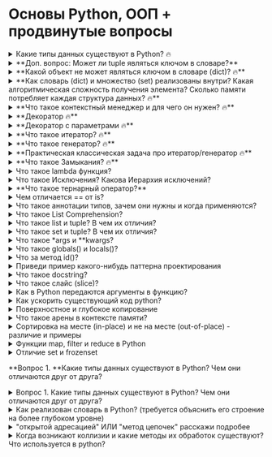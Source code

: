 # Основы Python, ООП + продвинутые вопросы


<details>
    <summary>Какие типы данных существуют в Python? 🔥</summary>

В Python типы данных можно классифицировать по их изменяемости и упорядоченности.

**Изменяемость** определяет, можно ли изменить объект после его создания.

- **Изменяемые** типы данных позволяют изменять своё содержимое. К ним относятся:

- **Списки (`list`):** упорядоченные коллекции элементов, заключенные в квадратные скобки (`[]`).

- **Множества (`set`):** неупорядоченные коллекции уникальных элементов, заключенные в фигурные скобки (`{}`).

- **Словари (`dict`):** неупорядоченные коллекции пар "ключ-значение", заключенные в фигурные скобки (`{}`). Ключи должны быть неизменяемыми.

**Неизменяемые** типы данных не позволяют изменять своё содержимое после создания. Любая операция, которая выглядит как изменение неизменяемого объекта, фактически создает новый объект. К ним относятся:

- int: целые числа
- float: числа с плавающей запятой
- complex: комплексные числа
- bool: логические значения True или False.
- str: строки, например, "Hello", "Python".
- tuple: кортежи, например, (1, 2, 3). В случае если внутренне tuple неизменяемые типы данных
- bytes: последовательность байтов, например, b'hello'.
- bytearray: изменяемая версия bytes, но сами по себе объекты bytearray являются изменяемыми, так что это исключение.
- frozenset: неизменяемая версия множества set.



**Упорядоченность** определяет, имеют ли элементы в объекте определенный порядок.

- **Упорядоченные** типы данных сохраняют порядок элементов, в котором они были добавлены. Это означает, что к элементам можно получить доступ по их индексу.

- Помимо уже упомянутых списков, строк и кортежей, к упорядоченным типам относятся:

    - **Словари (`dict`):** начиная с Python 3.7, словари гарантированно сохраняют порядок добавления элементов.

- **Неупорядоченные** типы данных не гарантируют порядок элементов.

- К ним, помимо множеств (`set`), относится и `frozenset` - неизменяемая версия множества.
</details>

<details><summary>**Доп. вопрос: Может ли tuple являться ключом в словаре?**</summary>


О кортежах (`tuple`) как ключах словаря: кортеж является неизменяемым типом данных, а значит, может использоваться в качестве ключа словаря, но при одном условии - **в кортеже должны присутствовать только неизменяемые типы данных.**

Важно помнить, что классификация типов данных - это удобный инструмент для понимания их свойств, но не является абсолютной. Например,  `frozenset`,  хотя и является неизменяемым,  все же не имеет упорядоченной структуры.

</details>


<details><summary>**Какой объект не может являться ключом в словаре (dict)? 🔥**</summary>

Ключами словаря (dict) могут быть только неизменяемые типы данных.  Это связано с тем, что словари используют механизм хеширования для быстрого доступа к значениям по ключам. Хеширование требует, чтобы ключ был неизменяемым, чтобы его хэш-значение оставалось постоянным. Если бы ключ был изменяемым, его хэш-значение могло бы измениться, что привело бы к ошибкам при поиске значения по ключу.

Таким образом, следующие типы данных **не могут** быть ключами словаря:

- Списки (`list`)

- Множества (`set`)

- Словари (`dict`)

Примеры неизменяемых типов данных, которые **могут** быть ключами словаря:

- Числа (`int`, `float`, `complex`)

- Строки (`str`)

- Кортежи (`tuple`) - но только если все элементы кортежа также неизменяемы

Важно помнить, что даже если кортеж содержит только неизменяемые элементы, он сам по себе может быть ключом словаря.
</details>

<details><summary>**Как словарь (dict) и множество (set) реализованы внутри? Какая алгоритмическая сложность получения элемента? Сколько памяти потребляет каждая структура данных? 🔥**</summary>

Словари (`dict`) и множества (`set`) в Python реализованы с использованием хэш-таблиц. Хэш-таблица представляет собой структуру данных, которая использует хэш-функцию для преобразования ключа (в случае словаря) или самого элемента (в случае множества) в индекс массива, где хранятся соответствующие значения (для словарей) или признак присутствия элемента (для множеств).

**Процесс работы хэш-таблицы можно описать следующим образом:**

1. **Хеширование ключа:** При добавлении элемента в хэш-таблицу сначала вычисляется хэш-значение ключа или элемента с помощью хэш-функции.

2. **Преобразование хэша в индекс:** Полученное хэш-значение преобразуется в индекс массива. Это обычно делается с помощью операции взятия остатка от деления хэша на размер массива.

3. **Разрешение коллизий:** Хэш-функция может сгенерировать одинаковые индексы для разных ключей. Такие ситуации называются коллизиями. Python использует метод открытой адресации для разрешения коллизий. При коллизии происходит поиск свободной ячейки в таблице по определенному правилу (например, линейный поиск - проверяются следующие ячейки до тех пор, пока не будет найдена пустая).

4. **Добавление/поиск/удаление элемента:** После нахождения соответствующего индекса элемент (или значение, связанное с ключом) добавляется в массив. Поиск и удаление элементов происходят по аналогичному принципу: вычисляется индекс на основе ключа, а затем происходит поиск или удаление элемента по этому индексу.



**Алгоритмическая сложность:**

- **В лучшем случае:** Сложность операций получения, добавления, удаления и поиска элементов в `dict` и `set` стремится к O(1). Это происходит, когда хэш-функция распределяет ключи равномерно по таблице, и коллизии минимальны.

- **В худшем случае:** Сложность может возрасти до O(n), где n - количество элементов в таблице. Это происходит при большом количестве коллизий, когда приходится просматривать множество элементов в цепочке коллизий.



**Потребление памяти:**

Потребление памяти хэш-таблицей зависит от размера массива и количества элементов. В Python хэш-таблицы реализованы с запасом по размеру, чтобы минимизировать количество коллизий. В среднем потребление памяти можно оценить как O(n), где n - количество элементов.



**Так работает хэш-таблица:**

![https://habrastorage.org/r/w1560/web/35b/5ab/830/35b5ab830ac648b9ac67ee35425207fe.png](https://habrastorage.org/r/w1560/web/35b/5ab/830/35b5ab830ac648b9ac67ee35425207fe.png)
</details>


<details><summary>**Что такое контекстный менеджер и для чего он нужен? 🔥**</summary>

  > **Контекстный менеджер** - это объект Python, создающий временный контекст для выполнения определенного блока кода. Ключевая особенность: по завершении работы этого блока, контекстный менеджер автоматически выполняет необходимые действия по ликвидации контекста, даже если в процессе возникали исключения.

**Зачем нужны контекстные менеджеры?**

например, для работы с файлом: открываете его, записываете данные и закрываете. Без контекстного менеджера необходимо явно вызывать метод `close()` для файла. Однако, если во время записи данных возникнет ошибка, файл может остаться открытым, что приведет к утечке ресурсов. Контекстные менеджеры решают эту проблему, гарантируя автоматическое закрытие файла.



Пример - работа с файлом с использованием выражения **with as:**

with open('hello.txt', 'a') as file:
    file.write('\nHello Python!')

closed = file.closed
print("Is the file closed?", closed)

# console
Is the file closed? True


# Реализация контекстного менеджера

Реализация собственного контекст менеджера делается через реализацию магических методов `__enter__` и `__exit__`:
```
class OpenFile:
    def __init__(self, filename, mode):
        self.filename = filename
        self.mode = mode
        self.file = None

    def __enter__(self):
        self.file = open(self.filename, self.mode)
        return self.file

    def __exit__(self, exc_type, exc_value, traceback):
        if self.file:
            self.file.close()

# Используем контекстный менеджер OpenFile:
with OpenFile('example.txt', 'w') as f:
    f.write('Hello, World!')
    
# Файл example.txt будет автоматически закрыт
```

# Обработка исключений

Метод `__exit__` принимает три аргумента, связанных с возникшим исключением: `type`, `value` и `traceback`. Возвращая `True` из метода `__exit__`, мы указываем, что исключение обработано внутри менеджера контекста. В противном случае, исключение будет проброшено дальше.



**Декоратор `@contextmanager`:**

Библиотека `contextlib` предоставляет удобный способ определения контекстных менеджеров с помощью декоратора `@contextmanager`. Он позволяет создавать менеджеры контекста из генераторов, что делает код более лаконичным.

```
from contextlib import contextmanager

@contextmanager
def open_file(name):
    f = open(name, 'w')
    yield f
    f.close()
```
</details>

<details><summary>**Декоратор 🔥**</summary>

Декораторы в Python - это своего рода "обёртка" для функций, позволяющая добавлять им новую функциональность без изменения их исходного кода. Представьте, что вам нужно украсить торт: вы не будете менять сам рецепт торта, а просто добавите сверху украшения. Так же и декораторы - они "украшают" функцию дополнительными действиями.

> Декоратор - это функция, которая оборачивает другую функцию для изменения ее функциональности без изменения самого кода

> Общее правило - декоратор принимает функцию в качестве аргумента и возвращает функцию.

Пример декоратора на Python: 

```Python
def timer_decorator(func):
    def wrapper(*args, **kwargs):
        start = time.now()
            # вызов оборачиваемой функции
            result = func(*args, **kwargs)
            print(f'Время выполнения функции - {time.now() - start} сек')
            return result
    return wrapper

# если без синтаксического сахара: hello_world = timer_decorator(hello_world).
@timer_decorator
def hello_world():
    print('Hello world!')

hello_world()
Оборачиваемая функция: <function hello_world at 0x032B26A8>
Hello world!
Время выполнения функции - 0.01 сек
Выходим из обёртки
```

</details>
<details><summary>**Декоратор с параметрами 🔥**</summary>

Декораторы в Python - это своего рода "обёртка" для функций, позволяющая добавлять им новую функциональность без изменения их исходного кода. Представьте, что вам нужно украсить торт: вы не будете менять сам рецепт торта, а просто добавите сверху украшения. Так же и декораторы - они "украшают" функцию дополнительными действиями.

> Декоратор - это функция, которая оборачивает другую функцию для изменения ее функциональности без изменения самого кода

> Общее правило - декоратор принимает функцию в качестве аргумента и возвращает функцию.

**Как передать параметры в декоратор?**

Для этого нам понадобится еще один уровень вложенности функций. Внешняя функция будет принимать параметры декоратора, а внутренняя - саму декорируемую функцию.

```Python
def repeat(num_times):
    def decorator_repeat(func):
        def wrapper(*args, **kwargs):
            for _ in range(num_times):
                result = func(*args, **kwargs)
            return result
        return wrapper
    return decorator_repeat

@repeat(num_times=3)
def greet(name):
    print(f"Привет, {name}!")

greet("Алиса")
```


**Разбор примера:**

1. **Функция `repeat(num_times)`:**

- Принимает параметр `num_times` - количество повторений.

- Внутри определена функция `decorator_repeat(func)`, которая принимает саму декорируемую функцию `func`.

- Внутри `decorator_repeat` определена функция `wrapper(*args, **kwargs)`, которая будет вызываться вместо `func`.

    - `wrapper` использует `args` и `*kwargs`, чтобы принимать любое количество позиционных и именованных аргументов, которые может принимать `func`.

    - Цикл `for` выполняется `num_times` раз, вызывая `func` в каждой итерации.

    - Результат последнего вызова `func` сохраняется в `result` и возвращается.

- `decorator_repeat` возвращает функцию `wrapper`.

2. **Декорирование функции `greet`:**

- `@repeat(num_times=3)` передает значение `3` в параметр `num_times` функции `repeat`.

- `greet("Алиса")` вызовет функцию `wrapper`, которая трижды вызовет `greet("Алиса")`, распечатывая приветствие три раза.
</details>

<details><summary>**Что такое итератор? 🔥**</summary>

> Итератор - это поведенческий паттерн проектирования, позволяющих совершать последовательный обход элементов составных объектов, не раскрывая их внутреннего представления.

В теме итераторов есть 3 составные части: 

- **Итерируемый объект** - это любой объект, у которого есть метод `__**iter__`**  или `__getitem__` , которые возвращают итераторы или могут принимать индексы. Таким образом, итерируемый объект - это объект, который может предоставить **итератор.**

- **Итератор** - в Python это объект, у которого есть метод `__**next__`.**  Метод возвращает следующий доступный элемент и вызывает исключение StopIteration, когда элементов не осталось.

- **Итерация** - процесс получения элементов из какого-нибудь источника, например, списка.

```Python
class SimpleIterator:
    def __init__(self, data):
        self.data = data
        self.index = 0

    def __iter__(self):
        return self

    def __next__(self):
        if self.index < len(self.data):
            result = self.data[self.index]
            self.index += 1
            return result
        else:
            raise StopIteration


# Пример использования
my_list = [1, 2, 3, 4, 5]
my_iterator = SimpleIterator(my_list)

for item in my_iterator:
    print(item)

# Вывод:
# 1
# 2
# 3
# 4
# 5
```
</details>

<details><summary>**Что такое генератор? 🔥**</summary>

**Генератор** — это объект, реализующий протокол итератора, при этом генератор не хранит весь итерируемый набор элементов в памяти, вместо этого производя генерацию элементов “на лету”. 

Генерация может происходить по какому-то алгоритму или при таком же чтении коллекции, файла, etc. Основной пример: функция **range**

**Ключевое слово `yield`**

В основе генераторов лежит ключевое слово `yield`. В отличие от `return`, которое возвращает значение и завершает функцию, `yield` возвращает значение и приостанавливает выполнение функции, сохраняя её состояние. При следующем вызове функция продолжает выполнение с момента последней приостановки.

**Генераторные функции**

Любая функция, содержащая ключевое слово `yield`, автоматически становится генераторной функцией. При вызове такой функции она не выполняет свой код немедленно, а возвращает объект-генератор.

```Python
def simple_generator(n):
"""Генерирует числа от 0 до n-1."""
for i in range(n):
    yield i

# Создание объекта-генератора
my_generator = simple_generator(3)

# Итерация по генератору
for i in my_generator:
print(i)

# Вывод: 0 1 2 
```


**Генераторные выражения**

Генераторные выражения предоставляют компактный синтаксис для создания простых генераторов. Они похожи на списковые включения, но заключаются в круглые скобки `()` вместо квадратных `[]`.

```Python
# Генераторное выражение для квадратов чисел от 1 до 5
squares = (x**2 for x in range(1, 6))

# Итерация по генератору
for i in squares:
print(i)

# Вывод: 1 4 9 16 25
```

**Преимущества генераторов**

- **Эффективность памяти:** Генераторы хранят только текущее состояние и генерируют следующий элемент только при необходимости, что значительно экономит память, особенно при работе с большими последовательностями.

- **Ленивые вычисления:** Вычисления производятся только тогда, когда запрашивается следующий элемент, что повышает производительность, особенно если не все элементы последовательности нужны.

- **Удобство работы с бесконечными последовательностями:** Генераторы позволяют представлять бесконечные последовательности, так как элементы генерируются по требованию.

- **Улучшенная читаемость кода:** Генераторы часто делают код более лаконичным и понятным, особенно при работе с итерациями.

- **Практическая классическая задача про итератор/генератор 🔥**

Даны три выражения:

```Python
{i for i in [1, 2, 3]} 
(i for i in [1, 2, 3])
[i for i in [1, 2, 3]]
```


Вопрос:

- **Опишите**, какие объекты создаёт каждое из этих выражений.

- **Объясните** разницу между ними с точки зрения функциональности и использования памяти.


**Ответ:**

**1. `{i for i in [1, 2, 3]}`**

Это выражение создаёт **множество** (set). Множество в Python – это неупорядоченная коллекция **уникальных** элементов. В данном случае, хоть мы и перебираем список `[1, 2, 3]`, в результате получим множество `{1, 2, 3}`, так как дубликаты в множествах не допускаются.


**2. `(i for i in [1, 2, 3])`**

Здесь мы имеем дело с **генераторным выражением**. Оно создаёт не саму последовательность, а **генератор** - специальный объект, который умеет *генерировать* элементы последовательности по одному, по мере необходимости. Это экономит память, особенно если исходная последовательность очень большая, так как генератор хранит не все элементы сразу, а лишь алгоритм их получения.


**3. `[i for i in [1, 2, 3]]`**

Это **списковое включение**. Оно создаёт новый **список**, элементы которого формируются на основе перебора исходного списка `[1, 2, 3]`. В данном случае, результирующий список будет идентичен исходному: `[1, 2, 3]`.

**Резюме:**

- **Множество** (`{}`) хранит уникальные элементы, не гарантирует порядок.

- **Генератор** (`()`) не хранит элементы, а генерирует их "на лету", экономя память.

- **Список** (`[]`) хранит все элементы в памяти, сохраняя порядок их следования.

Выбор между этими тремя конструкциями зависит от конкретной задачи: нужно ли нам хранить все элементы, важен ли порядок, насколько критично использование памяти и т.д.
</details>

<details><summary>**Практическая классическая задача про итератор/генератор 🔥**</summary>


Даны три выражения:

```Python
{i for i in [1, 2, 3]} 
(i for i in [1, 2, 3])
[i for i in [1, 2, 3]]
```

Вопрос:
- **Опишите**, какие объекты создаёт каждое из этих выражений.
- **Объясните** разницу между ними с точки зрения функциональности и использования памяти.

**Ответ:**

**1. `{i for i in [1, 2, 3]}`**

Это выражение создаёт **множество** (set). Множество в Python – это неупорядоченная коллекция **уникальных** элементов. В данном случае, хоть мы и перебираем список `[1, 2, 3]`, в результате получим множество `{1, 2, 3}`, так как дубликаты в множествах не допускаются.


**2. `(i for i in [1, 2, 3])`**

Здесь мы имеем дело с **генераторным выражением**. Оно создаёт не саму последовательность, а **генератор** - специальный объект, который умеет *генерировать* элементы последовательности по одному, по мере необходимости. Это экономит память, особенно если исходная последовательность очень большая, так как генератор хранит не все элементы сразу, а лишь алгоритм их получения.


**3. `[i for i in [1, 2, 3]]`**

Это **списковое включение**. Оно создаёт новый **список**, элементы которого формируются на основе перебора исходного списка `[1, 2, 3]`. В данном случае, результирующий список будет идентичен исходному: `[1, 2, 3]`.


**Резюме:**

- **Множество** (`{}`) хранит уникальные элементы, не гарантирует порядок.

- **Генератор** (`()`) не хранит элементы, а генерирует их "на лету", экономя память.

- **Список** (`[]`) хранит все элементы в памяти, сохраняя порядок их следования.

Выбор между этими тремя конструкциями зависит от конкретной задачи: нужно ли нам хранить все элементы, важен ли порядок, насколько критично использование памяти и т.д.

</details>

<details><summary>**Что такое Замыкания? 🔥**</summary>

Замыкание — это особый вид функции в Python, которая "запоминает" значения переменных из своего лексического окружения (области видимости, где она была определена), даже если это окружение уже прекратило своё существование. Представьте себе замыкание как функцию с "рюкзаком". В этом "рюкзаке" хранятся ссылки на переменные из внешней функции.

**Как это работает:**

1. **Вложенные функции:** Замыкания создаются, когда функция определена внутри другой функции. Внутренняя функция имеет доступ к переменным внешней функции.

2. **"Запоминание" контекста:** Когда внешняя функция возвращает внутреннюю функцию (замыкание), внутренняя функция "запоминает" значения переменных из внешней функции, даже если внешняя функция завершила свою работу.

3. **Доступ к переменным:** Замыкание может использовать эти "запомненные" переменные, как будто они всё ещё находятся в области видимости.



**Почему возникает UnboundLocalError?**

`UnboundLocalError` - это ошибка в Python, которая возникает, когда вы пытаетесь обратиться к переменной внутри функции (или вложенной функции), прежде чем эта переменная была определена в локальной области видимости. Давайте разберемся, почему это происходит:

Ошибка `UnboundLocalError` возникает, когда Python встречает имя переменной в функции и не может найти ее ни в одной из областей видимости по правилу LEGB, но при этом "видит", что в этой функции происходит попытка изменить значение переменной с таким именем. Давайте рассмотрим пример:

```Python
def func1():
    a = 1
    b = 'line'
    c = [1, 2, 3]
    def func2():
		    c.append(4)
		    a = a + 1
		    return a, b, c
    return func2
    
call_func = func1()
call_func()
---------------------------------------------------------------------------
UnboundLocalError                         Traceback (most recent call last)
<ipython-input-33-9288e4e0f32f> in <module>
----> 1 call_func()

<ipython-input-31-56414e2c364b> in func2()
      6     def func2():
      7         c.append(4)
----> 8         a += 1
      9         return a, b, c
     10

UnboundLocalError: local variable 'a' referenced before assignment

    ...: for item in call_func.__closure__:
    ...:     print(item, item.cell_contents)
    ...:
<cell at 0xb12174c4: str object at 0xb732d720> line
<cell at 0xb1217af4: list object at 0xb11e5dac> [1, 2, 3, 4]
```


Если необходимо присвоить свободной переменной другое значение, необходимо явно объявить ее как nonlocal:

```Python
def func1():
     a = 1
     b = 'line'
     c = [1, 2, 3]
     def func2():
         nonlocal a
         c.append(4)
         a += 1
         return a, b, c
     return func2

call_func = func1()
call_func()
---------------------------------------------------------------------------
Output: (2, 'line', [1, 2, 3, 4])
```
</details>

<details><summary>Что такое lambda функция?</summary>

Lambda-функции в Python - это способ создания небольших анонимных функций, то есть функций без имени. Они определяются с помощью ключевого слова `lambda` и имеют следующий синтаксис:


```Python
lambda arguments: expression
```

Где:

- **`lambda`** - ключевое слово, обозначающее начало lambda-функции.

- **`arguments`** - список аргументов, которые принимает функция, разделенных запятыми. Можно не указывать аргументы, если они не нужны.

- **`:`** - двоеточие, отделяющее список аргументов от тела функции.

- **`expression`** - выражение, которое вычисляется и возвращается функцией.



**Особенности lambda-функций:**

- **Анонимность:** Lambda-функции не имеют имени, поэтому их не нужно определять с помощью `def`.

- **Компактность:** Они позволяют создавать функции в одну строку кода.

- **Ограниченность:** Тело lambda-функции может содержать только одно выражение.

- **Возврат значения:** Lambda-функции автоматически возвращают результат вычисления выражения.



**Примеры использования:**

1. **Простая функция сложения:**

```Python
sum = lambda x, y: x + y
print(sum(2, 3))  # Выведет 5
```


2. **Использование lambda-функции в качестве аргумента другой функции:**

```Python
numbers = [1, 2, 3, 4, 5]
squared_numbers = list(map(lambda x: x**2, numbers))
print(squared_numbers)  # Выведет [1, 4, 9, 16, 25]
```


3. **Lambda-функция без аргументов:**

```Python
greet = lambda: "Привет!"
print(greet())  # Выведет "Привет!"
```


</details>



<details><summary>Что такое Исключения? Какова Иерархия исключений?</summary>

**Исключения** — механизм для работы с исключительными ситуациями и ошибками в коде
**Синтаксис:** 

```Python
try:
    исполяем какой-то код
except Exception as e:
    обработка исключения
else:
    код, который будет исполнен в случае, когда не возникает исключения
finally:
    код, который гарантированно будет исполнен последним (всегда исполняется)
```


# Иерархия исключений

- Base exception

- SystemExit

- KeyboardInterrupt

- Generator exit

- Exception

    - Stop iteration …

- Полная иерархия

- **SystemExit** - исключение, порождаемое функцией sys.exit при выходе из программы.

- **KeyboardInterrupt** - порождается при прерывании программы пользователем (обычно сочетанием клавиш Ctrl+C).

- **GeneratorExit** - порождается при вызове метода close объекта generator.

- **Exception** - а вот тут уже заканчиваются полностью системные исключения (которые лучше не трогать) и начинаются обыкновенные, с которыми можно работать.

    - **StopIteration** - порождается встроенной функцией next, если в итераторе больше нет элементов.

    - **ArithmeticError** - арифметическая ошибка.

    - **FloatingPointError** - порождается при неудачном выполнении операции с плавающей запятой. На практике встречается нечасто.

    - **OverflowError** - возникает, когда результат арифметической операции слишком велик для представления. Не появляется при обычной работе с целыми числами (так как python поддерживает длинные числа), но может возникать в некоторых других случаях.

    - **ZeroDivisionError** - деление на ноль.

    - **AssertionError** - выражение в функции assert ложно.

    - **AttributeError** - объект не имеет данного атрибута (значения или метода).

    - **BufferError** - операция, связанная с буфером, не может быть выполнена.

    - **EOFError** - функция наткнулась на конец файла и не смогла прочитать то, что хотела.

    - **ImportError** - не удалось импортирование модуля или его атрибута.

    - **LookupError** - некорректный индекс или ключ.

    - **IndexError** - индекс не входит в диапазон элементов.

    - **KeyError** - несуществующий ключ (в словаре, множестве или другом объекте).

    - **MemoryError** - недостаточно памяти.

    - **NameError** - не найдено переменной с таким именем.

    - **UnboundLocalError** - сделана ссылка на локальную переменную в функции, но переменная не определена ранее.

    - **OSError** - ошибка, связанная с системой.

    - **BlockingIOError**

    - **ChildProcessError** - неудача при операции с дочерним процессом.

    - **ConnectionError** - базовый класс для исключений, связанных с подключениями.

        - **BrokenPipeError**

        - **ConnectionAbortedError**

        - **ConnectionRefusedError**

        - **ConnectionResetError**

    - **FileExistsError** - попытка создания файла или директории, которая уже существует.

    - **FileNotFoundError** - файл или директория не существует.

    - **InterruptedError** - системный вызов прерван входящим сигналом.

    - **IsADirectoryError** - ожидался файл, но это директория.

    - **NotADirectoryError** - ожидалась директория, но это файл.

    - **PermissionError** - не хватает прав доступа.

    - **ProcessLookupError** - указанного процесса не существует.

    - **TimeoutError** - закончилось время ожидания.

    - **ReferenceError** - попытка доступа к атрибуту со слабой ссылкой.

    - **RuntimeError** - возникает, когда исключение не попадает ни под одну из других категорий.

    - **NotImplementedError** - возникает, когда абстрактные методы класса требуют переопределения в дочерних классах.

    - **SyntaxError** - синтаксическая ошибка.

    - **IndentationError** - неправильные отступы.

        - **TabError** - смешивание в отступах табуляции и пробелов.

    - **SystemError** - внутренняя ошибка.

    - **TypeError** - операция применена к объекту несоответствующего типа.

    - **ValueError** - функция получает аргумент правильного типа, но некорректного значения.

    - **UnicodeError** - ошибка, связанная с кодированием / раскодированием unicode в строках.

    - **UnicodeEncodeError** - исключение, связанное с кодированием unicode.

    - **UnicodeDecodeError** - исключение, связанное с декодированием unicode.

    - **UnicodeTranslateError** - исключение, связанное с переводом unicode.

    - **Warning** - предупреждение.

</details>



<details><summary>**Что такое тернарный оператор?**</summary>

**Тернарный оператор** - это оператор, который принимает три операнда. В отличие от бинарных операторов, таких как сложение (+) или вычитание (-), которые работают с двумя операндами, тернарный оператор предоставляет способ компактного написания условного выражения в одной строке.

В Python существует только один тернарный оператор, который имеет следующий синтаксис:

```Python
[значение_если_истина] if [условие] else [значение_если_ложь]
```

**Рабочий пример:**

```Python
some = True
result = 1 if True else 0
print(result) # 1
```
</details>


<details><summary>Чем отличается == от is?</summary>


`==` сравнивает значения на равенство, a </br>
`is` проверяет, ссылаются ли объекты на одну и ту же область памяти.

```Python
a = [1, 2, 3]
b = [1, 2, 3]
print (a == b) # True
print (a is b) # False

a = 2
b = 2
print (a == b) # True
print (a is b) # True
```
</details>


<details><summary>Что такое аннотации типов, зачем они нужны и когда применяются?</summary>


**Аннотации типов в Python** — это способ указать, какого типа данные ожидает получить или вернуть функция. Они помогают улучшить читаемость кода и обнаруживать ошибки на этапе разработки.

**Пример:**

```Python
def greet(name: str) -> str:
  return "Привет, " + name

print(greet("Алиса"))  # Вывод: Привет, Алиса
```

В этом примере `name: str` указывает, что функция `greet` ожидает строку. `-> str` указывает, что функция вернёт строку.

</details>

<details><summary>Что такое List Comprehension?</summary>

**List comprehension** - генераторы списков или это способ создавать новый список из существующего, применяя выражение к каждому элементу и опционально фильтруя элементы.

**Синтаксис:** *`[выражение for val in коллекция]`*

Можно применять к итерируемым объектам - list, dict, str и тд. 

**Пример:**

```Python
numbers = [1, 2, 3, 4, 5]
squares = [x**2 for x in numbers]  # Возводит каждый элемент numbers в квадрат
print(squares)  # Вывод: [1, 4, 9, 16, 25]
```
</details>


<details><summary>Что такое list и tuple? В чем их отличия?</summary>

`list` и `tuple` - это структуры данных в Python, которые используются для хранения последовательностей элементов.

**List (список)** - это изменяемый, упорядоченный тип данных. Это означает, что после создания списка вы можете добавлять, удалять и изменять его элементы. List определяются в квадратных скобках `[]`, например:

```Python
my_list = [1, 2, "три", 4.5]
```

**Tuple (кортеж)** - это неизменяемый, упорядоченный тип данных. Это означает, что после создания кортежа вы не можете изменить его элементы - ни добавить новые, ни удалить старые. Tuple определяются в круглых скобках `()`, например:

```Python
my_tuple = (1, 2, "три", 4.5)
```

**Основные отличия list от tuple:**

- **Изменяемость:** list - изменяемый, tuple - неизменяемый.
- **Производительность:** tuple работают немного быстрее list, так как Python не нужно тратить ресурсы на отслеживание возможных изменений.
- **Использование:** list используются, когда вам нужно хранить коллекцию элементов, которые могут изменяться. tuple используются для хранения неизменяемых данных, например, координаты точки на плоскости.
</details>


<details><summary>Что такое set и tuple? В чем их отличия?</summary>

В Python `set` (множество) и `tuple` (кортеж) представляют собой мощные структуры данных, предназначенные для хранения коллекций элементов, но с ключевыми отличиями в их функциональности и применении.

# **Множества (`set`)**

Вдохновленные математическим понятием множеств, `set` в Python хранят неупорядоченные коллекции **уникальных** и **неизменяемых** элементов.

- **Неупорядоченность:** Порядок элементов в `set` не гарантируется и может меняться.
- **Уникальность:** Каждый элемент в `set` должен быть уникальным; попытка добавить дубликат не приведет к изменениям.
- **Неизменяемые элементы:** `set` могут содержать только неизменяемые типы данных, такие как числа, строки и кортежи.
- **Реализация на основе хеш-таблиц:** Эффективность операций, таких как проверка на вхождение элемента (`in`) и удаление, обеспечивается за счет использования хеш-таблиц.
- **`set` vs. `frozenset`:** Python предлагает два типа множеств: изменяемые `set` и неизменяемые `frozenset`.
- **Удобство использования:** `set` поддерживают `set comprehension` для лаконичного создания множеств, являются подтипом `Collection`, что предоставляет доступ к общим операциям, таким как проверка длины (`len`), итерация (`for element in set`) и проверка на вхождение элемента (`in`).

# **Кортежи (`tuple`)**

`tuple`, как и `list` (списки), хранят упорядоченные коллекции элементов любого типа. Однако, в отличие от списков, `tuple` являются **неизменяемыми**.

- **Неизменяемость:** После создания `tuple` нельзя изменить его элементы: нельзя добавлять, удалять или изменять существующие.
- **Внутренняя изменяемость:** Хотя сам `tuple` неизменяем, он может содержать изменяемые объекты (например, списки). Изменения этих объектов повлияют на `tuple`, но сам `tuple` останется неизменным с точки зрения ссылок на объекты.
- **Реализация:** `tuple`, как и `list`, реализованы с помощью массивов и ссылок на объекты, что обеспечивает быстрый доступ к элементам по индексу.
- **Оптимизация:** Python оптимизирует использование памяти для кортежей: пустой кортеж является синглтоном (существует только один экземпляр), а удаляемые кортежи небольшого размера могут переиспользоваться.

# **Выбор между `set` и `tuple`:**

- Используйте `set`, когда вам нужна коллекция уникальных элементов, порядок которых не важен, и вы хотите выполнять операции над множествами, такие как объединение, пересечение и разность.
- Используйте `tuple`, когда вам нужна неизменяемая последовательность элементов, и вы хотите быть уверены, что эти данные не будут случайно изменены.
</details>

<details><summary>Что такое *args и **kwargs?</summary>

- `args` и `*kwargs` - это специальные параметры в Python, которые позволяют передавать переменное количество аргументов в функцию.

Параметр `*args` используется для передачи переменного количества аргументов без ключевого слова. Он представляет собой кортеж из всех дополнительных аргументов, переданных функции.

Параметр `**kwargs` используется для передачи переменного количества именованных аргументов. Он представляет собой словарь из всех дополнительных именованных аргументов, переданных функции.
</details>

<details><summary>Что такое globals() и locals()?</summary>

`globals()` и `locals()` - это встроенные функции в Python, которые возвращают словари глобальных и локальных переменных соответственно.

`globals()` возвращает словарь, содержащий все глобальные переменные, доступные в текущей области видимости, включая встроенные переменные.

`locals()` возвращает словарь, содержащий все локальные переменные, определенные в текущей области видимости. Это включает аргументы функции и переменные, которым присвоено значение внутри функции.

```Python
x = 5
y = 10

def my_func(z):
    a = 3
    print(globals()) # выводит все глобальные переменные
    print(locals()) # выводит все локальные переменные

my_func(7)
```
</details>


<details><summary>Что за метод id()?</summary>
Метод `id()` используется для получения уникального целочисленного идентификатора (адреса в памяти) объекта. Этот идентификатор может быть использован для сравнения объектов, поскольку два объекта будут иметь одинаковый идентификатор только в том случае, если это один и тот же объект в памяти.

Например, если у вас есть две переменные, которые ссылаются на один и тот же объект, то их идентификаторы будут равны:

```Python
a = [1, 2, 3]
b = a
print(id(a)) # выведет адрес в памяти объекта a
print(id(b)) # выведет адрес в памяти объекта b
```
</details>


<details><summary>Приведи пример какого-нибудь паттерна проектирования</summary>

- **Singleton (Одиночка)**
- **Описание**: Гарантирует, что у класса есть только один экземпляр, и предоставляет глобальную точку доступа к нему.
- **Пример**: Класс для управления подключением к базе данных.

```Python
class Singleton:
    _instance = None

    def __new__(cls, *args, **kwargs):
        if not cls._instance:
            cls._instance = super(Singleton, cls).__new__(cls, *args, **kwargs)
        return cls._instance

```

- **Observer (Наблюдатель)**
- **Описание**: Определяет зависимость "один ко многим" между объектами, при которой изменение состояния одного объекта приводит к автоматическому уведомлению и обновлению всех зависимых объектов.
- **Пример**: Подписка на обновления данных.

```Python
class Subject:
    def __init__(self):
        self._observers = []

    def attach(self, observer):
        self._observers.append(observer)

    def notify(self, message):
        for observer in self._observers:
            observer.update(message)

class Observer:
    def update(self, message):
        print(f'Received message: {message}')

```

- **Factory Method (Фабричный метод)**
- **Описание**: Определяет интерфейс для создания объектов, но позволяет подклассам изменить тип создаваемого объекта.
- **Пример**: Создание различных типов документов.

```Python
class Document:
    def __init__(self, name):
        self.name = name

class DocumentFactory:
    @staticmethod
    def create_document(doc_type, name):
        if doc_type == 'pdf':
            return PDFDocument(name)
        elif doc_type == 'word':
            return WordDocument(name)

class PDFDocument(Document):
    pass

class WordDocument(Document):
    pass

```
</details>


<details><summary>Что такое docstring?</summary>
**Docstring в Python** - это строка документации, которая описывает, что делает функция, метод, модуль или класс Python. Данная строка располагается в начале определения объекта и используется для генерации документации автоматически. В других словах, docstring используется для создания описания API и содержит информацию о том, как использовать функцию или метод, какие аргументы они принимают и какие значения возвращают.

```Python
def add_numbers(a, b):
    """
    This function takes in two numbers and returns their sum
    """
return a + b

```
</details>

<details><summary>Что такое слайс (slice)?</summary>

**Слайс** **(slice)** - это способ извлечения определенной части последовательности (например, строки, списка, кортежа) с использованием индексации.

Синтаксис для создания слайса:

```Python
sequence[start:end:step]
```

где `start` - индекс, с которого начинается извлечение (включительно), `end` - индекс, на котором заканчивается извлечение (не включая его), и `step` - шаг для извлечения элементов (по умолчанию равен 1).

</details>


<details><summary>Как в Python передаются аргументы в функцию?</summary>
Аргумент в функцию передаются либо по значениям, либо по ссылкам. Неизменяемые передаются по значениям, изменяемые по ссылкам.

В Python аргументы можно передавать в функции несколькими способами, что делает язык очень гибким:

**1. Позиционные аргументы:**

- Это самый простой и интуитивно понятный способ.
- Аргументы передаются в том же порядке, в котором они определены в функции.
- Python сопоставляет переданные значения с параметрами функции по позиции.

```Python
   def greet(name, language):
       print(f"Привет, {name}! Ты говоришь на {language}?")

   greet("Анна", "русский")  # Выведет: "Привет, Анна! Ты говоришь на русский?"
```

**2. Именованные аргументы (Keyword Arguments):**

- Указывается имя параметра и значение при вызове функции.
- Позволяет передавать аргументы в любом порядке.

```Python
   greet(language="английский", name="John")  # Выведет: "Привет, John! Ты говоришь на английский?" 
```

**3. Аргументы по умолчанию:**

- При определении функции параметрам можно присвоить значения по умолчанию.
- Если аргумент не передан при вызове, используется значение по умолчанию.

```Python
   def greet(name, language="русский"):
       print(f"Привет, {name}! Ты говоришь на {language}?")

   greet("Мария")  # Выведет: "Привет, Мария! Ты говоришь на русский?" 
```


**4. Произвольное количество позиционных аргументов (`*args`):**

- Функция может принимать любое количество позиционных аргументов, которые упаковываются в кортеж `args`.

```Python
   def print_names(*names):
       for name in names:
           print(name)

   print_names("Иван", "Петр", "Сидор") 
```

**5. Произвольное количество именованных аргументов (`**kwargs`):**

- Функция принимает любое количество именованных аргументов, которые упаковываются в словарь `kwargs`.

```Python
   def print_info(**data):
       for key, value in data.items():
           print(f"{key}: {value}")

   print_info(name="Елена", age=30, city="Москва") 
```
</details>

<details><summary>Как ускорить существующий код python?</summary>

Чтобы ускорить существующий код на Python, можно использовать несколько подходов:
- **Векторизация**: векторизация позволяет оптимизировать код, который выполняет большое количество операций над массивами данных, например, использование библиотеки NumPy.
- **Выбор правильных структур данных**: выбор правильных структур данных и алгоритмов может значительно ускорить выполнение кода. Например, использование словарей может быть более эффективным, чем использование списков.
- **Компиляция**: компиляция Python-кода в байт-код или в машинный код может ускорить выполнение кода. Для этого можно использовать Cython, Nuitka или PyPy.
- **Многопоточность**: использование многопоточности может ускорить выполнение задач, которые можно разделить на несколько независимых частей.

- **Параллелизм**: параллельное выполнение задач на нескольких ядрах процессора может ускорить выполнение кода.

- **Оптимизация**: такие инструменты, как **cProfile** и **line_profiler**, могут помочь оптимизировать код, выявляя узкие места в его выполнении и предоставляя информацию о времени выполнения каждой строки кода.

**Компромиссы:** если выполнение кода нельзя ускорить до приемлемого уровня, можно рассмотреть возможность использования компромиссов, например, уменьшить количество данных, обрабатываемых кодом, или упростить логику выполнения задачи.

</details>

<details><summary>Поверхностное и глубокое копирование</summary>

Есть модуль **copy**, содержит функции **.copy** и **deepcopy.**

**Поверхностная копия**

Поверхностная копия создаёт новый объект и выделяет ему ячейку в памяти
и вставляет в него ссылки, находящиеся в оригинале.

```Python
import copy

some_list = [1, [2], 3]
print(some_list is copy.copy(some_list)) # False
print (some_list[1] is copy.copy(some_list)[1]) # True
```

**Глубокая копия**

Глубокая копия создаёт новую и отдельную копию всего объекта со своим уникальным адресом в памяти. То есть изменения, внесенные в новую копию объекта не будут отражаться в исходной.

```Python
import copy

some_list = [1, [2], 3]
print(some_list is copy.deepcopy(some_list)) # False
print (some_list[1] is copy.deepcopy(some_list)[1]) # False
```
</details>


<details><summary>Что такое арены в контексте памяти?</summary>

**Арены** в контексте управления памятью — это блоки памяти, используемые аллокаторами для эффективного распределения и освобождения памяти. В Python арены применяются в аллокаторе памяти для малого объекта (`pymalloc`), который управляет памятью для объектов небольшого размера, минимизируя фрагментацию и ускоряя операции выделения и освобождения памяти.

</details>

<details><summary>Сортировка на месте (in-place) и не на месте (out-of-place) - различие и примеры</summary>

## In-place сортировка (на месте)
- **Определение**: Алгоритм не использует дополнительную память (или использует минимальное O(1) дополнительной памяти) и модифицирует исходную структуру данных.
- **Преимущества**:
  - Экономия памяти (не создает копию данных)
  - Обычно быстрее из-за отсутствия накладных расходов на выделение памяти
- **Недостатки**:
  - Потеря исходных данных (если они нужны)
  - Может быть менее безопасным (изменяет оригинал)
- **Примеры в Python**:
  ```python
  lst = [3, 1, 4, 2]
  lst.sort()  # метод list.sort() - in-place
  print(lst)  # [1, 2, 3, 4]
  ```

## Out-of-place сортировка (не на месте)
- **Определение**: Алгоритм создает новую структуру данных с отсортированными элементами, оставляя оригинал неизменным.
- **Преимущества**:
  - Сохранение исходных данных
  - Более безопасен (не изменяет оригинал)
- **Недостатки**:
  - Требует дополнительной памяти O(n)
  - Обычно немного медленнее из-за выделения памяти
- **Примеры в Python**:
  ```python
  lst = [3, 1, 4, 2]
  sorted_lst = sorted(lst)  # функция sorted() - out-of-place
  print(lst)        # [3, 1, 4, 2] (оригинал не изменен)
  print(sorted_lst) # [1, 2, 3, 4]
  ```

## Когда что использовать
- **In-place**:
  - Когда исходные данные больше не нужны
  - При работе с большими данными (экономия памяти)
  - В условиях ограниченной памяти
- **Out-of-place**:
  - Когда нужно сохранить оригинальные данные
  - При функциональном программировании (иммутабельность)
  - Когда нужна цепочка операций без изменения оригинала

## Примеры алгоритмов
- **In-place алгоритмы**: QuickSort, HeapSort, InsertionSort
- **Out-of-place алгоритмы**: MergeSort, CountingSort, BucketSort

Для senior-позиции важно понимать эти различия и уметь обосновать выбор подхода в конкретной ситуации.

</details>

<details><summary>Функции map, filter и reduce в Python</summary>

Эти функции являются важными инструментами функционального программирования в Python и часто используются в backend-разработке.

## 1. `map(function, iterable)`
Применяет функцию к каждому элементу итерируемого объекта.

```python
numbers = [1, 2, 3, 4]
squared = map(lambda x: x**2, numbers)
print(list(squared))  # [1, 4, 9, 16]
```

**Особенности**:
- Возвращает итератор (в Python 3)
- Ленивое вычисление (элементы вычисляются по мере необходимости)
- Альтернатива: генераторные выражения `(x**2 for x in numbers)`

## 2. `filter(function, iterable)`
Фильтрует элементы, оставляя только те, для которых функция возвращает True.

```python
numbers = [1, 2, 3, 4, 5, 6]
evens = filter(lambda x: x % 2 == 0, numbers)
print(list(evens))  # [2, 4, 6]
```

**Особенности**:
- Также возвращает итератор
- Если функция None, фильтрует по "истинности" элементов
- Альтернатива: `[x for x in numbers if x % 2 == 0]`

## 3. `reduce(function, iterable[, initializer])`
Последовательно применяет функцию к элементам, сводя их к единственному значению.

```python
from functools import reduce

numbers = [1, 2, 3, 4]
product = reduce(lambda x, y: x * y, numbers)
print(product)  # 24 (1*2*3*4)
```

**Особенности**:
- Требует импорта из `functools` (в Python 3)
- Может принимать начальное значение
- Альтернатива: цикл с аккумулятором

## Практическое применение в backend

1. **Обработка данных API**:
```python
# Преобразование данных от клиента
user_ids = map(int, request.json.get('user_ids', []))
```

2. **Фильтрация запросов**:
```python
# Фильтрация активных пользователей
active_users = filter(lambda u: u.is_active, users)
```

3. **Агрегация данных**:
```python
# Сумма заказов
total = reduce(lambda acc, order: acc + order.total, orders, 0)
```

## Сравнение с другими подходами

1. **Генераторы списков**:
   - Читаемее для простых операций
   - Создают список сразу (не ленивые)

2. **Циклы**:
   - Более явные, но многословные
   - Легче добавлять сложную логику

Для senior-разработчика важно понимать, когда использовать эти функции, а когда предпочесть другие подходы, учитывая читаемость и производительность кода.

</details>

<details><summary>Отличие set и  frozenset</summary>

В Python, как `set`, так и `frozenset` представляют собой коллекции уникальных элементов, но у них есть ключевые различия:

1. **Изменяемость**:
   - `set`: изменяемый тип данных. Вы можете добавлять и удалять элементы после создания множества.
   - `frozenset`: неизменяемый тип данных. После создания вы не можете изменять его содержимое. Это означает, что вы не можете добавлять или удалять элементы.

2. **Использование в качестве ключей словаря**:
   - `set`: не может быть использован в качестве ключа в словаре, так как он изменяем.
   - `frozenset`: может быть использован в качестве ключа в словаре, так как он неизменяем.

3. **Методы**:
   - Оба типа поддерживают операции над множествами, такие как объединение, пересечение и разность.
   - Однако `set` имеет методы для добавления и удаления элементов, такие как `add()` и `remove()`, которых нет у `frozenset`.

Вот пример, демонстрирующий различия:

```python
# Создание set
my_set = {1, 2, 3}
my_set.add(4)  # Можно добавлять элементы
print(my_set)  # Вывод: {1, 2, 3, 4}

# Создание frozenset
my_frozenset = frozenset([1, 2, 3])
# my_frozenset.add(4)  # Ошибка: 'frozenset' object has no attribute 'add'

# Использование в качестве ключа словаря
dict_with_frozenset = {my_frozenset: "Это frozenset"}
print(dict_with_frozenset)  # Вывод: {frozenset({1, 2, 3}): 'Это frozenset'}

# dict_with_set = {my_set: "Это set"}  # Ошибка: unhashable type: 'set'
```

Таким образом, выбор между `set` и `frozenset` зависит от ваших потребностей в изменяемости и возможности использования в качестве ключей словаря.

</details>


**Вопрос 1. **Какие типы данных существуют в Python? Чем они отличаются друг от друга?



<details>

<summary>Вопрос 1. Какие типы данных существуют в Python? Чем они отличаются друг от друга?</summary>

Типы данных делаться на изменяемые и неизменяемые.
Изменяемые: list([]), set( {} ), dict( {} )

Неизменяемые

int, float, complex,str
tuple (кортежей)

Упорядоченность определяет, имеют ли элементы в объекте определенный порядок. 
 Списков (list), строк (str) и кортежей (tuple)
 (Словари dict): начиная с Python 3.7, словари гарантированно сохраняют порядок добавления элементов.

Неупорядоченные типы данных не гарантируют порядок элементов.

К ним, помимо множеств (set), относится и frozenset - неизменяемая версия множества.


</details>

<details>

<summary>Как реализован словарь в Python? (требуется объяснить его строение на более глубоком уровне)</summary>

В Python словарь реализован как хеш-таблица, что позволяет обеспечивать быстрый доступ к данным. Давайте рассмотрим его строение на более глубоком уровне:

1. **Хеш-таблица**: Словарь в Python использует хеш-таблицу для хранения данных. Хеш-таблица — это структура данных, которая отображает ключи на значения с использованием хеш-функции.

2. **Хеш-функция**: Для каждого ключа в словаре Python вычисляет хеш с помощью хеш-функции. Хеш-функция преобразует ключ в целое число, которое используется для определения индекса в массиве, где будет храниться значение.

3. **Массив и списки**: Хеш-таблица в Python состоит из массива, где каждый элемент массива является указателем на список. Каждый элемент этого списка хранит пару ключ-значение.

4. **Коллизии**: Если два ключа имеют одинаковый хеш (коллизия), они будут помещены в один и тот же список. Python использует метод разрешения коллизий, называемый "открытой адресацией" или "метод цепочек". В случае коллизии, элементы хранятся в виде списка (или другого контейнера) в одной ячейке массива.

5. **Динамическое изменение размера**: Python автоматически изменяет размер хеш-таблицы, если она становится слишком заполненной. Это делается для поддержания эффективности операций добавления, удаления и поиска.

6. **Порядок элементов**: Начиная с версии Python 3.7, порядок элементов в словаре сохраняется в порядке их добавления. Это реализовано с помощью дополнительного массива, который хранит порядок вставки ключей.

Вот пример простого словаря в Python:

```python
my_dict = {'key1': 'value1', 'key2': 'value2'}
```

В этом примере `'key1'` и `'key2'` — это ключи, а `'value1'` и `'value2'` — соответствующие значения. Когда вы обращаетесь к значению по ключу, Python использует хеш-функцию для быстрого нахождения нужного элемента в массиве.

Таким образом, словарь в Python обеспечивает быстрый доступ к данным благодаря использованию хеш-таблицы и эффективному управлению коллизиями.

</details>

<details>

<summary>"открытой адресацией" ИЛИ "метод цепочек" расскажи подробее </summary>

В контексте хеш-таблиц, таких как реализация словарей в Python, существуют два основных метода разрешения коллизий: метод цепочек и открытая адресация. Давайте рассмотрим каждый из них подробнее.

### Метод цепочек (Chaining)

Метод цепочек — это наиболее распространенный способ разрешения коллизий в хеш-таблицах. Основная идея заключается в том, что каждый элемент массива хеш-таблицы содержит указатель на список (или другую структуру данных), который хранит все пары ключ-значение, хеши которых соответствуют данному индексу.

**Преимущества:**

- Простота реализации.
- Хорошая производительность в среднем случае.

**Недостатки:**

- В худшем случае, когда все ключи имеют одинаковый хеш, производительность может снизиться до O(n) для операций поиска, вставки и удаления.
**Как это работает:**

1. **Хеширование**: Когда вы добавляете пару ключ-значение в хеш-таблицу, ключ хешируется для получения индекса в массиве.
2. **Добавление в список**: 
3. **Поиск**: При поиске значения по ключу, ключ хешируется, чтобы найти соответствующий индекс в массиве. Затем выполняется поиск по списку, связанному с этим индексом, чтобы найти нужную пару ключ-значение.

### Открытая адресация (Open Addressing)

Открытая адресация — это альтернативный метод разрешения коллизий, при котором все элементы хранятся непосредственно в массиве хеш-таблицы. Если происходит коллизия, алгоритм ищет следующую доступную ячейку в массиве.

**Как это работает:**

1. **Хеширование**: Ключ хешируется для получения индекса в массиве.
2. **Поиск доступной ячейки**: 
3. **Вставка**: Пара ключ-значение вставляется в первую найденную доступную ячейку.

**Преимущества:**

- Более эффективное использование памяти, так как не требуется хранить дополнительные структуры данных, такие как списки.
- Хорошая производительность в случае хорошего распределения хешей.

**Недостатки:**

- Более сложная реализация по сравнению с методом цепочек.
- Производительность может снижаться, если таблица становится слишком заполненной, так как требуется больше времени на поиск доступных ячеек.

Оба метода имеют свои преимущества и недостатки, и выбор между ними зависит от конкретных требований и условий использования. В Python используется метод цепочек для разрешения коллизий в словарях.

______________________________________
Метод цепочек — это способ разрешения коллизий в хеш-таблицах. Вот как он работает кратко:

Хеширование: Ключ преобразуется в хеш, который определяет индекс в массиве.
Связанные списки: Каждый элемент массива указывает на связанный список, который хранит пары ключ-значение.
Разрешение коллизий: Если два ключа имеют одинаковый хеш, они добавляются в один и тот же связанный список.
Поиск: При поиске значения по ключу, сначала вычисляется хеш ключа, чтобы найти индекс в массиве, а затем выполняется поиск по связанному списку для нахождения нужного значения.

Таким образом, метод цепочек позволяет эффективно управлять коллизиями, сохраняя все элементы с одинаковым хешем в одном списке.

</details>

<details>
<summary> Когда возникают коллизии и какие методы их обработок существуют? Что используется в python?</summary>


Коллизии в хеш-таблицах возникают, когда два разных входных значения имеют один и тот же хеш, то есть когда два разных ключа отображаются в один и тот же индекс в массиве. Это может привести к проблемам, так как данные могут быть перезаписаны или потеряны, если не обрабатывать такие ситуации должным образом.

Вот несколько распространенных методов обработки коллизий:

1. **Метод цепочек (Chaining):** Каждый элемент хеш-таблицы является указателем на список (или другую структуру данных), содержащий все элементы, хешируемые в данный индекс. При коллизии новый элемент просто добавляется в этот список.

2. **Открытая адресация (Open Addressing):** При возникновении коллизии, алгоритм ищет следующее доступное место в массиве. Существует несколько подходов к открытой адресации:
   - Линейное исследование: проверка следующего индекса до нахождения свободного места.
   - Квадратичное исследование: проверка следующего индекса с квадратичным шагом.
   - Двойное хеширование: использование второго хеш-функции для определения шага поиска.

В Python для обработки коллизий в хеш-таблицах используется метод цепочек. Встроенные типы данных, такие как словари (`dict`), используют хеш-таблицы для хранения данных, и Python автоматически обрабатывает коллизии с помощью метода цепочек. Это позволяет эффективно управлять данными и обеспечивает быстрый доступ к элементам.
</details>

